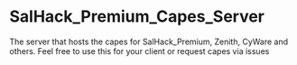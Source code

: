 # SalHack_Premium_Capes_Server
The server that hosts the capes for SalHack_Premium, Zenith, CyWare and others.
Feel free to use this for your client or request capes via issues
